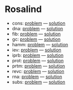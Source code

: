 # Rosalind

- cons: [problem](https://rosalind.info/problems/cons) — [solution](cons.py)
- dna: [problem](https://rosalind.info/problems/dna) — [solution](dna.py)
- fib: [problem](https://rosalind.info/problems/fib) — [solution](fib.py)
- gc: [problem](https://rosalind.info/problems/gc) — [solution](gc.py)
- hamm: [problem](https://rosalind.info/problems/hamm) — [solution](hamm.py)
- iev: [problem](https://rosalind.info/problems/iev) — [solution](iev.py)
- iprb: [problem](https://rosalind.info/problems/iprb) — [solution](iprb.py)
- prot: [problem](https://rosalind.info/problems/prot) — [solution](prot.py)
- prtm: [problem](https://rosalind.info/problems/prtm) — [solution](prtm.py)
- revc: [problem](https://rosalind.info/problems/revc) — [solution](revc.py)
- rna: [problem](https://rosalind.info/problems/rna) — [solution](rna.py)
- subs: [problem](https://rosalind.info/problems/subs) — [solution](subs.py)
